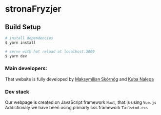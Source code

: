 
# stronaFryzjer

## Build Setup

```bash
# install dependencies
$ yarn install

# serve with hot reload at localhost:3000
$ yarn dev
```

### Main developers:
That website is fully developed by [Maksymilian Skórnóg](https://github.com/zalmanix) and [Kuba Nalepa](https://github.com/Kuba-Nalepa)

###  Dev stack
Our  webpage is created on JavaScript framework `Nuxt`, that is using `Vue.js` 
Addictionaly we have been using primarly css framework `Tailwind.css`
